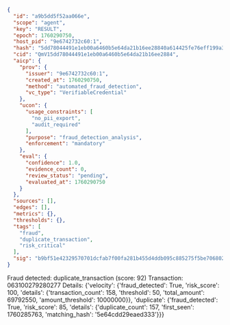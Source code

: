 ```json
{
  "id": "a9b5dd5f52aa066e",
  "scope": "agent",
  "key": "RESULT",
  "epoch": 1760290750,
  "host_pid": "9e6742732c60:1",
  "hash": "5dd78044491e1eb00a6460b5e64da21b16ee28840a614425fe76eff199a33729",
  "cid": "QmV15dd78044491e1eb00a6460b5e64da21b16ee2884",
  "aicp": {
    "prov": {
      "issuer": "9e6742732c60:1",
      "created_at": 1760290750,
      "method": "automated_fraud_detection",
      "vc_type": "VerifiableCredential"
    },
    "ucon": {
      "usage_constraints": [
        "no_pii_export",
        "audit_required"
      ],
      "purpose": "fraud_detection_analysis",
      "enforcement": "mandatory"
    },
    "eval": {
      "confidence": 1.0,
      "evidence_count": 0,
      "review_status": "pending",
      "evaluated_at": 1760290750
    }
  },
  "sources": [],
  "edges": [],
  "metrics": {},
  "thresholds": {},
  "tags": [
    "fraud",
    "duplicate_transaction",
    "risk_critical"
  ],
  "sig": "b9bf51e42329570701dcfab7f00fa281b455d4ddb095c885275f5be706802262"
}
```

Fraud detected: duplicate_transaction (score: 92)
Transaction: 063100279280277
Details: {'velocity': {'fraud_detected': True, 'risk_score': 100, 'details': {'transaction_count': 158, 'threshold': 50, 'total_amount': 69792550, 'amount_threshold': 10000000}}, 'duplicate': {'fraud_detected': True, 'risk_score': 85, 'details': {'duplicate_count': 157, 'first_seen': 1760285763, 'matching_hash': '5e64cdd29eaed333'}}}